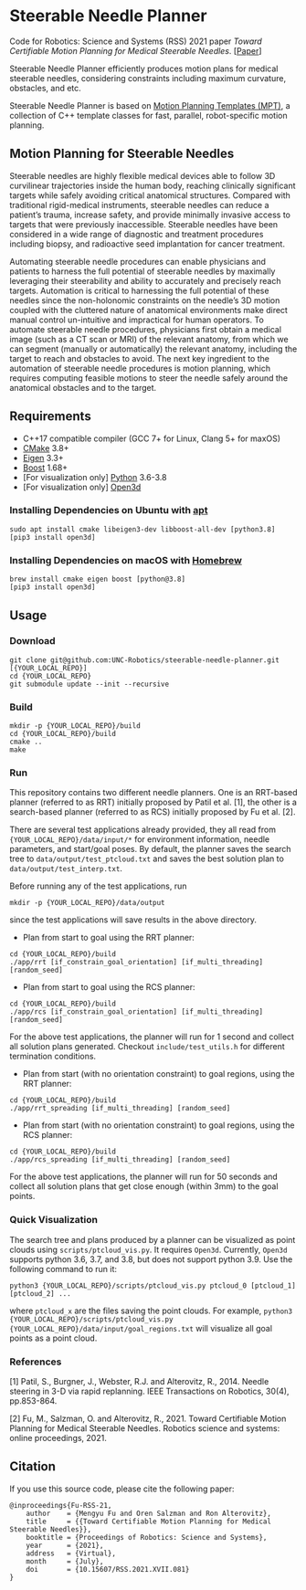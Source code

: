 # Steerable Needle Planner

Code for Robotics: Science and Systems (RSS) 2021 paper *Toward Certifiable Motion Planning for Medical Steerable Needles*. [[Paper](http://www.roboticsproceedings.org/rss17/p081.pdf)]

Steerable Needle Planner efficiently produces motion plans for medical steerable needles, considering constraints including maximum curvature, obstacles, and etc.

Steerable Needle Planner is based on [Motion Planning Templates (MPT)](http://robotics.cs.unc.edu/mpt), a collection of C++ template classes for fast, parallel, robot-specific motion planning.

## Motion Planning for Steerable Needles

Steerable needles are highly flexible medical devices able to follow 3D curvilinear trajectories inside the human body, reaching clinically significant targets while safely avoiding critical anatomical structures. Compared with traditional rigid-medical instruments, steerable needles can reduce a patient’s trauma, increase safety, and provide minimally invasive access to targets that were previously inaccessible. Steerable needles have been considered in a wide range of diagnostic and treatment procedures including biopsy, and radioactive seed implantation for cancer treatment.

Automating steerable needle procedures can enable physicians and patients to harness the full potential of steerable needles by maximally leveraging their steerability and ability to accurately and precisely reach targets. Automation is critical to harnessing the full potential of these needles since the non-holonomic constraints on the needle’s 3D motion coupled with the cluttered nature of anatomical environments make direct manual control un-intuitive and impractical for human operators. To automate steerable needle procedures, physicians first obtain a medical image (such as a CT scan or MRI) of the relevant anatomy, from which we can segment (manually or automatically) the relevant anatomy, including the target to reach and obstacles to avoid. The next key ingredient to the automation of steerable needle procedures is motion planning, which requires computing feasible motions to steer the needle safely around the anatomical obstacles and to the target.

## Requirements

* C++17 compatible compiler (GCC 7+ for Linux, Clang 5+ for maxOS)
* [CMake](https://cmake.org/) 3.8+
* [Eigen](https://eigen.tuxfamily.org/index.php?title=Main_Page) 3.3+
* [Boost](https://www.boost.org/) 1.68+
* [For visualization only] [Python](https://www.python.org/) 3.6-3.8
* [For visualization only] [Open3d](http://www.open3d.org/)

### Installing Dependencies on Ubuntu with [apt](http://manpages.ubuntu.com/manpages/bionic/man8/apt.8.html)

```
sudo apt install cmake libeigen3-dev libboost-all-dev [python3.8]
[pip3 install open3d]
```

### Installing Dependencies on macOS with [Homebrew](https://brew.sh/)

```
brew install cmake eigen boost [python@3.8]
[pip3 install open3d]
```

## Usage

### Download

```
git clone git@github.com:UNC-Robotics/steerable-needle-planner.git [{YOUR_LOCAL_REPO}]
cd {YOUR_LOCAL_REPO}
git submodule update --init --recursive
```

### Build

```
mkdir -p {YOUR_LOCAL_REPO}/build
cd {YOUR_LOCAL_REPO}/build
cmake ..
make
```

### Run

This repository contains two different needle planners. One is an RRT-based planner (referred to as RRT) initially proposed by Patil et al. [1], the other is a search-based planner (referred to as RCS) initially proposed by Fu et al. [2].

There are several test applications already provided, they all read from `{YOUR_LOCAL_REPO}/data/input/*` for environment information, needle parameters, and start/goal poses. By default, the planner saves the search tree to `data/output/test_ptcloud.txt` and saves the best solution plan to `data/output/test_interp.txt`.

Before running any of the test applications, run
```
mkdir -p {YOUR_LOCAL_REPO}/data/output
```
since the test applications will save results in the above directory.

* Plan from start to goal using the RRT planner:
```
cd {YOUR_LOCAL_REPO}/build
./app/rrt [if_constrain_goal_orientation] [if_multi_threading] [random_seed]
```

* Plan from start to goal using the RCS planner:
```
cd {YOUR_LOCAL_REPO}/build
./app/rcs [if_constrain_goal_orientation] [if_multi_threading] [random_seed]
```

For the above test applications, the planner will run for 1 second and collect all solution plans generated. Checkout `include/test_utils.h` for different termination conditions.

* Plan from start (with no orientation constraint) to goal regions, using the RRT planner:
```
cd {YOUR_LOCAL_REPO}/build
./app/rrt_spreading [if_multi_threading] [random_seed]
```

* Plan from start (with no orientation constraint) to goal regions, using the RCS planner:
```
cd {YOUR_LOCAL_REPO}/build
./app/rcs_spreading [if_multi_threading] [random_seed]
```

For the above test applications, the planner will run for 50 seconds and collect all solution plans that get close enough (within 3mm) to the goal points.

### Quick Visualization

The search tree and plans produced by a planner can be visualized as point clouds using `scripts/ptcloud_vis.py`. It requires `Open3d`. Currently, `Open3d` supports python 3.6, 3.7, and 3.8, but does not support python 3.9. Use the following command to run it:
```
python3 {YOUR_LOCAL_REPO}/scripts/ptcloud_vis.py ptcloud_0 [ptcloud_1] [ptcloud_2] ...
```
where `ptcloud_x` are the files saving the point clouds. For example, `python3 {YOUR_LOCAL_REPO}/scripts/ptcloud_vis.py {YOUR_LOCAL_REPO}/data/input/goal_regions.txt` will visualize all goal points as a point cloud.


### References

[1] Patil, S., Burgner, J., Webster, R.J. and Alterovitz, R., 2014. Needle steering in 3-D via rapid replanning. IEEE Transactions on Robotics, 30(4), pp.853-864.

[2] Fu, M., Salzman, O. and Alterovitz, R., 2021. Toward Certifiable Motion Planning for Medical Steerable Needles. Robotics science and systems: online proceedings, 2021.

## Citation

If you use this source code, please cite the following paper:
```
@inproceedings{Fu-RSS-21,
    author    = {Mengyu Fu and Oren Salzman and Ron Alterovitz},
    title     = {{Toward Certifiable Motion Planning for Medical Steerable Needles}},
    booktitle = {Proceedings of Robotics: Science and Systems},
    year      = {2021},
    address   = {Virtual},
    month     = {July},
    doi       = {10.15607/RSS.2021.XVII.081}
}
```
